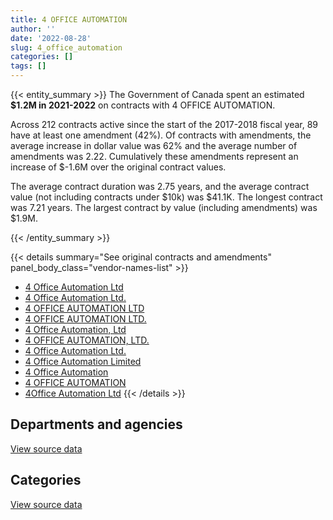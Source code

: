 ```yaml
---
title: 4 OFFICE AUTOMATION
author: ''
date: '2022-08-28'
slug: 4_office_automation
categories: []
tags: []
---
```


<script src="/rmarkdown-libs/htmlwidgets/htmlwidgets.js"></script>
<link href="/rmarkdown-libs/datatables-css/datatables-crosstalk.css" rel="stylesheet" />
<script src="/rmarkdown-libs/datatables-binding/datatables.js"></script>
<script src="/rmarkdown-libs/jquery/jquery-3.6.0.min.js"></script>
<link href="/rmarkdown-libs/dt-core-bootstrap/css/dataTables.bootstrap.min.css" rel="stylesheet" />
<link href="/rmarkdown-libs/dt-core-bootstrap/css/dataTables.bootstrap.extra.css" rel="stylesheet" />
<script src="/rmarkdown-libs/dt-core-bootstrap/js/jquery.dataTables.min.js"></script>
<script src="/rmarkdown-libs/dt-core-bootstrap/js/dataTables.bootstrap.min.js"></script>
<link href="/rmarkdown-libs/crosstalk/css/crosstalk.min.css" rel="stylesheet" />
<script src="/rmarkdown-libs/crosstalk/js/crosstalk.min.js"></script>
<script src="/rmarkdown-libs/htmlwidgets/htmlwidgets.js"></script>
<link href="/rmarkdown-libs/datatables-css/datatables-crosstalk.css" rel="stylesheet" />
<script src="/rmarkdown-libs/datatables-binding/datatables.js"></script>
<script src="/rmarkdown-libs/jquery/jquery-3.6.0.min.js"></script>
<link href="/rmarkdown-libs/dt-core-bootstrap/css/dataTables.bootstrap.min.css" rel="stylesheet" />
<link href="/rmarkdown-libs/dt-core-bootstrap/css/dataTables.bootstrap.extra.css" rel="stylesheet" />
<script src="/rmarkdown-libs/dt-core-bootstrap/js/jquery.dataTables.min.js"></script>
<script src="/rmarkdown-libs/dt-core-bootstrap/js/dataTables.bootstrap.min.js"></script>
<link href="/rmarkdown-libs/crosstalk/css/crosstalk.min.css" rel="stylesheet" />
<script src="/rmarkdown-libs/crosstalk/js/crosstalk.min.js"></script>

{{< entity_summary >}}
The Government of Canada spent an estimated **\$1.2M in 2021-2022** on contracts with 4 OFFICE AUTOMATION.

Across 212 contracts active since the start of the 2017-2018 fiscal year, 89 have at least one amendment (42%). Of contracts with amendments, the average increase in dollar value was 62% and the average number of amendments was 2.22. Cumulatively these amendments represent an increase of \$-1.6M over the original contract values.

The average contract duration was 2.75 years, and the average contract value (not including contracts under \$10k) was \$41.1K. The longest contract was 7.21 years. The largest contract by value (including amendments) was \$1.9M.

{{< /entity_summary >}}

{{< details summary="See original contracts and amendments" panel_body_class="vendor-names-list" >}}
- [4 Office Automation Ltd](https://search.open.canada.ca/en/ct/?sort=contract_value_f%20desc&page=1&search_text=%224%20Office%20Automation%20Ltd%22)
- [4 Office Automation Ltd.](https://search.open.canada.ca/en/ct/?sort=contract_value_f%20desc&page=1&search_text=%224%20Office%20Automation%20Ltd.%22)
- [4 OFFICE AUTOMATION LTD](https://search.open.canada.ca/en/ct/?sort=contract_value_f%20desc&page=1&search_text=%224%20OFFICE%20AUTOMATION%20LTD%22)
- [4 OFFICE AUTOMATION LTD.](https://search.open.canada.ca/en/ct/?sort=contract_value_f%20desc&page=1&search_text=%224%20OFFICE%20AUTOMATION%20LTD.%22)
- [4 Office Automation, Ltd](https://search.open.canada.ca/en/ct/?sort=contract_value_f%20desc&page=1&search_text=%224%20Office%20Automation%2c%20Ltd%22)
- [4 OFFICE AUTOMATION, LTD.](https://search.open.canada.ca/en/ct/?sort=contract_value_f%20desc&page=1&search_text=%224%20OFFICE%20AUTOMATION%2c%20LTD.%22)
- [4 Office Automation Ltd.](https://search.open.canada.ca/en/ct/?sort=contract_value_f%20desc&page=1&search_text=%224%20Office%20%20Automation%20Ltd.%22)
- [4 Office Automation Limited](https://search.open.canada.ca/en/ct/?sort=contract_value_f%20desc&page=1&search_text=%224%20Office%20Automation%20Limited%22)
- [4 Office Automation](https://search.open.canada.ca/en/ct/?sort=contract_value_f%20desc&page=1&search_text=%224%20Office%20Automation%22)
- [4 OFFICE AUTOMATION](https://search.open.canada.ca/en/ct/?sort=contract_value_f%20desc&page=1&search_text=%224%20OFFICE%20AUTOMATION%22)
- [4Office Automation Ltd](https://search.open.canada.ca/en/ct/?sort=contract_value_f%20desc&page=1&search_text=%224Office%20Automation%20Ltd%22)
{{< /details >}}

## Departments and agencies

<div id="htmlwidget-1" style="width:100%;height:auto;" class="datatables html-widget"></div>
<script type="application/json" data-for="htmlwidget-1">{"x":{"style":"bootstrap","filter":"none","vertical":false,"data":[["<a href=\"/departments/aandc-aadnc/\">Crown-Indigenous Relations and Northern Affairs Canada<\/a>","<a href=\"/departments/cbsa-asfc/\">Canada Border Services Agency<\/a>","<a href=\"/departments/cihr-irsc/\">Canadian Institutes of Health Research<\/a>","<a href=\"/departments/cra-arc/\">Canada Revenue Agency<\/a>","<a href=\"/departments/dnd-mdn/\">National Defence<\/a>","<a href=\"/departments/fin/\">Department of Finance Canada<\/a>","<a href=\"/departments/hc-sc/\">Health Canada<\/a>","<a href=\"/departments/irb-cisr/\">Immigration and Refugee Board of Canada<\/a>","<a href=\"/departments/isc-sac/\">Indigenous Services Canada<\/a>","<a href=\"/departments/jus/\">Department of Justice Canada<\/a>","<a href=\"/departments/nrcan-rncan/\">Natural Resources Canada<\/a>","<a href=\"/departments/rcmp-grc/\">Royal Canadian Mounted Police<\/a>"],[31632.53,24551.75,null,71374.05,307964.37,null,8415.18,8845.38,3652.15,405758.47,15782.71,63345.08],[31719.2,20052.64,9005.8,7203.66,438540.74,236156.71,12161.46,29780.01,11046.99,304739.58,null,97830.41],[null,11594.91,54785.28,6276.48,405632.17,277193.59,12128.23,31817.1,11016.81,385281.57,null,100803.66],[null,7437.08,54785.28,39720.31,395410.91,252773.31,9612.84,26530.87,11016.81,300056.56,null,83811.16]],"container":"<table class=\"table table-striped table-hover row-border order-column display\">\n  <thead>\n    <tr>\n      <th>Department<\/th>\n      <th>2018-2019<\/th>\n      <th>2019-2020<\/th>\n      <th>2020-2021<\/th>\n      <th>2021-2022<\/th>\n    <\/tr>\n  <\/thead>\n<\/table>","options":{"order":[[4,"desc"]],"pageLength":10,"autoWidth":true,"columnDefs":[{"targets":1,"render":"function(data, type, row, meta) {\n    return type !== 'display' ? data : DTWidget.formatCurrency(data, \"$\", 2, 3, \",\", \".\", true, null);\n  }"},{"targets":2,"render":"function(data, type, row, meta) {\n    return type !== 'display' ? data : DTWidget.formatCurrency(data, \"$\", 2, 3, \",\", \".\", true, null);\n  }"},{"targets":3,"render":"function(data, type, row, meta) {\n    return type !== 'display' ? data : DTWidget.formatCurrency(data, \"$\", 2, 3, \",\", \".\", true, null);\n  }"},{"targets":4,"render":"function(data, type, row, meta) {\n    return type !== 'display' ? data : DTWidget.formatCurrency(data, \"$\", 2, 3, \",\", \".\", true, null);\n  }"},{"width":"16%","targets":[1,2,3,4]},{"className":"dt-right","targets":[1,2,3,4]}],"orderClasses":false}},"evals":["options.columnDefs.0.render","options.columnDefs.1.render","options.columnDefs.2.render","options.columnDefs.3.render"],"jsHooks":[]}</script>
<p class="text-right">
<a href="https://github.com/GoC-Spending/contracts-data/tree/main/data/out/vendors/4_office_automation/summary_by_fiscal_year_by_department.csv" class="source-data-link btn btn-link">View source data</a>
</p>

## Categories

<div id="htmlwidget-2" style="width:100%;height:auto;" class="datatables html-widget"></div>
<script type="application/json" data-for="htmlwidget-2">{"x":{"style":"bootstrap","filter":"none","vertical":false,"data":[["<a href=\"/categories/office_management/\">Office management<\/a>","<a href=\"/categories/information_technology/\">Information technology<\/a>"],[653883.16,287438.51],[1039124.6,159112.6],[1030731.11,265798.69],[965800.06,215355.07]],"container":"<table class=\"table table-striped table-hover row-border order-column display\">\n  <thead>\n    <tr>\n      <th>Category<\/th>\n      <th>2018-2019<\/th>\n      <th>2019-2020<\/th>\n      <th>2020-2021<\/th>\n      <th>2021-2022<\/th>\n    <\/tr>\n  <\/thead>\n<\/table>","options":{"order":[[4,"desc"]],"dom":"t","pageLength":30,"autoWidth":true,"columnDefs":[{"targets":1,"render":"function(data, type, row, meta) {\n    return type !== 'display' ? data : DTWidget.formatCurrency(data, \"$\", 2, 3, \",\", \".\", true, null);\n  }"},{"targets":2,"render":"function(data, type, row, meta) {\n    return type !== 'display' ? data : DTWidget.formatCurrency(data, \"$\", 2, 3, \",\", \".\", true, null);\n  }"},{"targets":3,"render":"function(data, type, row, meta) {\n    return type !== 'display' ? data : DTWidget.formatCurrency(data, \"$\", 2, 3, \",\", \".\", true, null);\n  }"},{"targets":4,"render":"function(data, type, row, meta) {\n    return type !== 'display' ? data : DTWidget.formatCurrency(data, \"$\", 2, 3, \",\", \".\", true, null);\n  }"},{"width":"16%","targets":[1,2,3,4]},{"className":"dt-right","targets":[1,2,3,4]}],"orderClasses":false,"lengthMenu":[10,25,30,50,100]}},"evals":["options.columnDefs.0.render","options.columnDefs.1.render","options.columnDefs.2.render","options.columnDefs.3.render"],"jsHooks":[]}</script>
<p class="text-right">
<a href="https://github.com/GoC-Spending/contracts-data/tree/main/data/out/vendors/4_office_automation/summary_by_fiscal_year_by_category.csv" class="source-data-link btn btn-link">View source data</a>
</p>
